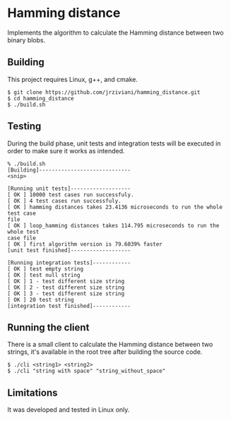 # Hamming distance

Implements the algorithm to calculate the Hamming distance between two binary
blobs.

## Building

This project requires Linux, g++, and cmake.

```
$ git clone https://github.com/jrziviani/hamming_distance.git
$ cd hamming_distance
$ ./build.sh
```

## Testing

During the build phase, unit tests and integration tests will be executed in
order to make sure it works as intended.

```
% ./build.sh
[Building]-----------------------------
<snip>

[Running unit tests]-------------------
[ OK ] 10000 test cases run successfuly.
[ OK ] 4 test cases run successfuly.
[ OK ] hamming distances takes 23.4136 microseconds to run the whole test case
file
[ OK ] loop_hamming distances takes 114.795 microseconds to run the whole test
case file
[ OK ] first algorithm version is 79.6039% faster
[unit test finished]-------------------

[Running integration tests]------------
[ OK ] test empty string
[ OK ] test null string
[ OK ] 1 - test different size string
[ OK ] 2 - test different size string
[ OK ] 3 - test different size string
[ OK ] 20 test string
[integration test finished]------------
```

## Running the client

There is a small client to calculate the Hamming distance between two strings,
it's available in the root tree after building the source code.

```
$ ./cli <string1> <string2>
$ ./cli "string with space" "string_without_space"
```

## Limitations

It was developed and tested in Linux only.
